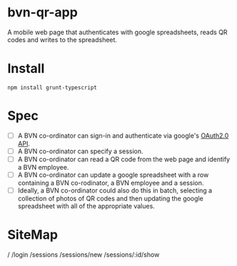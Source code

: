 bvn-qr-app
==========

A mobile web page that authenticates with google spreadsheets, reads QR codes and writes to the spreadsheet.

Install
=======

    npm install grunt-typescript

Spec
====

- [ ] A BVN co-ordinator can sign-in and authenticate via google's [OAuth2.0 API](https://developers.google.com/accounts/docs/OAuth2).
- [ ] A BVN co-ordinator can specify a session.
- [ ] A BVN co-ordinator can read a QR code from the web page and identify a BVN employee.
- [ ] A BVN co-ordinator can update a google spreadsheet with a row containing a BVN co-rodinator, a BVN employee and a session.
- [ ] Ideally, a BVN co-ordinator could also do this in batch, selecting a collection of photos of QR codes and then updating the google spreadsheet with all of the appropriate values.

SiteMap
=======

/
/login
/sessions
/sessions/new
/sessions/:id/show

